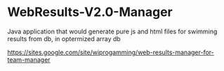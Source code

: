 # WebResults-V2.0-Manager
Java application that would generate pure js and html files for swimming results from db, in optermized array db

https://sites.google.com/site/wiprogamming/web-results-manager-for-team-manager
